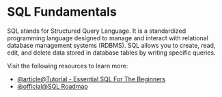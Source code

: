 # SQL Fundamentals

SQL stands for Structured Query Language. It is a standardized programming language designed to manage and interact with relational database management systems (RDBMS). SQL allows you to create, read, edit, and delete data stored in database tables by writing specific queries.

Visit the following resources to learn more:

- [@article@Tutorial - Essential SQL For The Beginners](https://www.sqltutorial.org/)
- [@official@SQL Roadmap](https://roadmap.sh/sql)